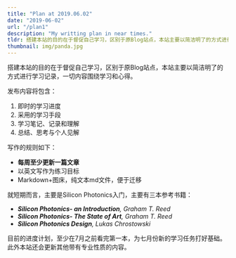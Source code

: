 ```yaml
---
title: "Plan at 2019.06.02"
date: "2019-06-02"
url: "/plan1"
description: "My writting plan in near times."
tldr: 搭建本站的目的在于督促自己学习，区别于原Blog站点，本站主要以简洁明了的方式进行学习记录，一切内容围绕学习和心得。
thumbnail: img/panda.jpg
---
```

搭建本站的目的在于督促自己学习，区别于原Blog站点，本站主要以简洁明了的方式进行学习记录，一切内容围绕学习和心得。
<!--more-->
发布内容将包含：

1. 即时的学习进度  
2. 采用的学习手段  
3. 学习笔记、记录和理解  
4. 总结、思考与个人见解  

写作的规则如下： 
- **每周至少更新一篇文章** 
- 以英文写作为练习目标 
- Markdown+图床，纯文本md文件，便于迁移 

就短期而言，主要是Silicon Photonics入门，主要有三本参考书籍：  
- ***Silicon Photonics- an Introduction**, Graham T. Reed*  
- ***Silicon Photonics- The State of Art**, Graham T. Reed*   
- ***Silicon Photonics Design**, Lukas Chrostowski*  

目前的进度计划，至少在7月之前看完第一本，为七月份新的学习任务打好基础。
此外本站还会更新其他带有专业性质的内容。
